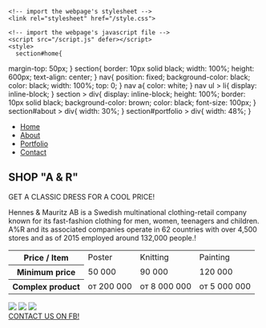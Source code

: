 <!DOCTYPE html>
<html lang="en">
  <head>
    <title>Hello!</title>
    <meta charset="utf-8">
    <meta http-equiv="X-UA-Compatible" content="IE=edge">
    <meta name="viewport" content="width=device-width, initial-scale=1">
    
    <!-- import the webpage's stylesheet -->
    <link rel="stylesheet" href="/style.css">
    
    <!-- import the webpage's javascript file -->
    <script src="/script.js" defer></script>
    <style>
      section#home{
  margin-top: 50px;
}
section{
  border: 10px solid black;
  width: 100%;
  height: 600px;
  text-align: center;
}
nav{
  position: fixed;
  background-color: black;
  color: black;
  width: 100%;
  top: 0;
}
nav a{
  color: white;
}
nav ul > li{
  display: inline-block;
}
section > div{
  display: inline-block;
  height: 100%;
  border: 10px solid black;
  background-color: brown;
  color: black;
  font-size: 100px;
}
section#about > div{
  width: 30%;
}
section#portfolio > div{
  width: 48%;
}
    </style>
  </head>  
  <body>
    <nav>
      <ul>
        <li><a href="#home">Home</a></li>
        <li><a href="#about">About</a></li>
        <li><a href="#portfolio">Portfolio</a></li>
        <li><a href="#contact">Contact</a></li>
      </ul>
    </nav>
    <section id="home">
      <h1>SHOP "A & R"</h1>
      <p>GET A CLASSIC DRESS FOR A COOL PRICE!</p>
    </section>
    <section id="about">
      <p>Hennes & Mauritz AB is a Swedish multinational clothing-retail company known for its fast-fashion clothing for men, women, teenagers and children. A%R and its associated companies operate in 62 countries with over 4,500 stores and as of 2015 employed around 132,000 people.!</p>
      <table>
        <tr>
        <th>Price / Item </th>
        <td>Poster </td>
        <td>Knitting </td>
        <td>Painting </td>
      </tr>
        <tr>
        <th>Minimum price</th>
        <td>50 000</td>
        <td>90 000</td>
        <td>120 000 </td>
      </tr>
        <tr>
        <th>Complex product</th>
        <td>от 200 000</td>
        <td>от 8 000 000</td>
        <td>от 5 000 000 </td>
      </tr>
      </table>
    </section>
    <section id="portfolio">
      <img src="http://imgs.su/tmp/2013-07-06/1373090772-600.jpg">
      <img src="http://img.gdeslon.ru/commodities/big/b69c/fcfa3edd542f80253c6973a7d04e.big.jpg">
      <img src="https://svetofor.info/images/thumbnails/300/300/detailed/60/casio-mtp-1094q-9b.jpg">
    </section>
    <section id="contact">
      <a href="https://www.facebook.com/">CONTACT US ON FB!</a>
    </section>
  </body>
</html>
